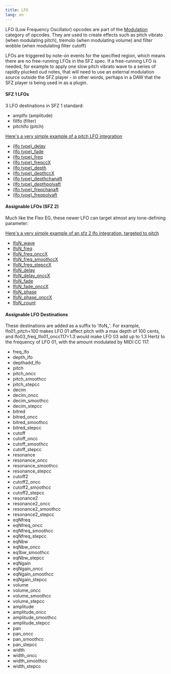 ```yaml
---
title: LFO
lang: en
---
```

LFO (Low Frequency Oscillator) opcodes are part of the [Modulation](/misc/categories#modulation)
category of opcodes. They are used to create effects such as pitch vibrato
(when modulating pitch), tremolo (when modulating volume) and filter wobble
(when modulating filter cutoff)

LFOs are triggered by note-on events for the specified region, which means there
are no free-running LFOs in the SFZ spec. If a free-running LFO is needed, for
example to apply one slow pitch vibrato wave to a series of rapidly plucked oud
notes, that will need to use an external modulation source outside the
SFZ player - in other words, perhaps in a DAW that the SFZ player is being used
in as a plugin.

#### SFZ 1 LFOs

3 LFO destinations in SFZ 1 standard:

- amplfo (amplitude)
- fillfo (filter)
- pitchlfo (pitch)

[Here's a very simple example of a pitch LFO integration](/tutorials/lfo_sfz1)

- [(lfo type)_delay](/opcodes/(lfo_type)_delay)
- [(lfo type)_fade](/opcodes/(lfo_type)_fade)
- [(lfo type)_freq](/opcodes/(lfo_type)_freq)
- [(lfo type)_freqccX](/opcodes/(lfo_type)_freq)
- [(lfo type)_depth](/opcodes/(lfo_type)_depth)
- [(lfo type)_depthccX](/opcodes/(lfo_type)_depth)
- [(lfo type)_depthchanaft](/opcodes/(lfo_type)_depthchanaft)
- [(lfo type)_depthpolyaft](/opcodes/(lfo_type)_depthpolyaft)
- [(lfo type)_freqchanaft](/opcodes/(lfo_type)_freqchanaft)
- [(lfo type)_freqpolyaft](/opcodes/(lfo_type)_freqpolyaft)

#### Assignable LFOs (SFZ 2)

Much like the Flex EG, these newer LFO can target almost any tone-defining parameter:

[Here's a very simple example of an sfz 2 lfo integration, targeted to pitch](/tutorials/lfo_sfz1)

- [lfoN_wave](/opcodes/lfoN/wave)
- [lfoN_freq](/opcodes/lfoN/freq)
- [lfoN_freq_onccX](/opcodes/lfoN/freq)
- [lfoN_freq_smoothccX](/opcodes/lfoN/freq_smoothccX)
- [lfoN_freq_stepccX](/opcodes/lfoN/freq_stepccX)
- [lfoN_delay](/opcodes/lfoN/delay)
- [lfoN_delay_onccX](/opcodes/lfoN/delay)
- [lfoN_fade](/opcodes/lfoN/fade)
- [lfoN_fade_onccX](/opcodes/lfoN/fade)
- [lfoN_phase](/opcodes/lfoN/phase)
- [lfoN_phase_onccX](/opcodes/lfoN/phase)
- [lfoN_count](/opcodes/lfoN/count)

#### Assignable LFO Destinations

These destinations are added as a suffix to 'lfoN_'. For example,
lfo01_pitch=100 makes LFO 01 affect pitch with a max depth of 100 cents, and
lfo03_freq_lfo01_oncc117=1.3 would make LFO 03 add up to 1.3 Hertz to the
frequency of LFO 01, with the amount modulated by MIDI CC 117.

- freq_lfo
- depth_lfo
- depthadd_lfo
- pitch
- pitch_oncc
- pitch_smoothcc
- pitch_stepcc
- decim
- decim_oncc
- decim_smoothcc
- decim_stepcc
- bitred
- bitred_oncc
- bitred_smoothcc
- bitred_stepcc
- cutoff
- cutoff_oncc
- cutoff_smoothcc
- cutoff_stepcc
- resonance
- resonance_oncc
- resonance_smoothcc
- resonance_stepcc
- cutoff2
- cutoff2_oncc
- cutoff2_smoothcc
- cutoff2_stepcc
- resonance2
- resonance2_oncc
- resonance2_smoothcc
- resonance2_stepcc
- eqNfreq
- eqNfreq_oncc
- eqNfreq_smoothcc
- eqNfreq_stepcc
- eqNbw
- eqNbw_oncc
- eq1bw_smoothcc
- eqNbw_stepcc
- eqNgain
- eqNgain_oncc
- eqNgain_smoothcc
- eqNgain_stepcc
- volume
- volume_oncc
- volume_smoothcc
- volume_stepcc
- amplitude
- amplitude_oncc
- amplitude_smoothcc
- amplitude_stepcc
- pan
- pan_oncc
- pan_smoothcc
- pan_stepcc
- width
- width_oncc
- width_smoothcc
- width_stepcc 
